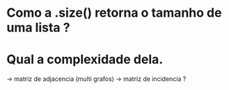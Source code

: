 # Como a .size() retorna o tamanho de uma lista ?
# Qual a complexidade dela.

-> matriz de adjacencia (multi grafos)
-> matriz de incidencia ?
